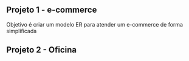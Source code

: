 ## Projeto 1 - e-commerce

Objetivo é criar um modelo ER para atender um e-commerce de forma simplificada

## Projeto 2 - Oficina
